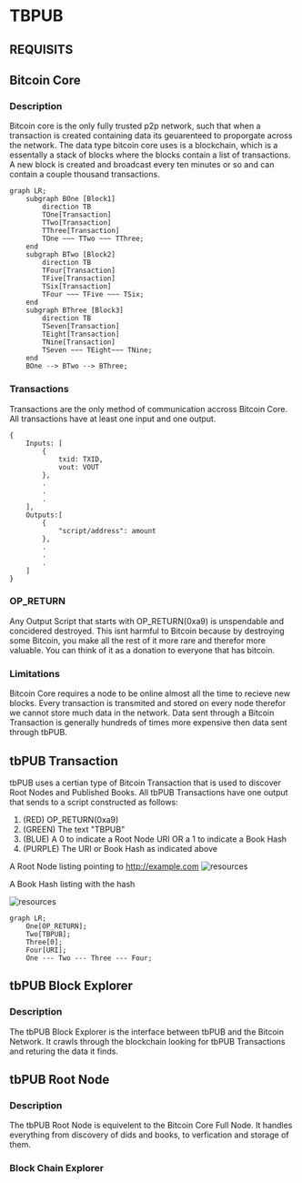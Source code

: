 # TBPUB

## REQUISITS

## Bitcoin Core

### Description

Bitcoin core is the only fully trusted p2p network, such that when a transaction is created containing data its geuarenteed to proporgate across the network. The data type bitcoin core uses is a blockchain, which is a essentally a stack of blocks where the blocks contain a list of transactions. A new block is created and broadcast every ten minutes or so and can contain a couple thousand transactions.

```mermaid
graph LR;
    subgraph BOne [Block1]
        direction TB
        TOne[Transaction]
        TTwo[Transaction]
        TThree[Transaction]
        TOne ~~~ TTwo ~~~ TThree;
    end
    subgraph BTwo [Block2]
        direction TB
        TFour[Transaction]
        TFive[Transaction]
        TSix[Transaction]
        TFour ~~~ TFive ~~~ TSix;
    end
    subgraph BThree [Block3]
        direction TB
        TSeven[Transaction]
        TEight[Transaction]
        TNine[Transaction]
        TSeven ~~~ TEight~~~ TNine;
    end
    BOne --> BTwo --> BThree;
```

### Transactions

Transactions are the only method of communication accross Bitcoin Core. All transactions have at least one input and one output.

```
{
    Inputs: [
        {
            txid: TXID, 
            vout: VOUT
        },
        .
        .
        .
    ],
    Outputs:[
        {
            "script/address": amount
        },
        .
        .
        .
    ]
}
```

### OP_RETURN
Any Output Script that starts with OP_RETURN(0xa9) is unspendable and concidered destroyed. This isnt harmful to Bitcoin because by destroying some Bitcoin, you make all the rest of it more rare and therefor more valuable. You can think of it as a donation to everyone that has bitcoin. 

### Limitations

Bitcoin Core requires a node to be online almost all the time to recieve new blocks.
Every transaction is transmited and stored on every node therefor we cannot store much data in the network.
Data sent through a Bitcoin Transaction is generally hundreds of times more expensive then data sent through tbPUB.


## tbPUB Transaction

tbPUB uses a certian type of Bitcoin Transaction that is used to discover Root Nodes and Published Books. 
All tbPUB Transactions have one output that sends to a script constructed as follows:
1. (RED)    OP_RETURN(0xa9)
2. (GREEN)  The text "TBPUB"
3. (BLUE)   A 0 to indicate a Root Node URI OR a 1 to indicate a Book Hash
4. (PURPLE) The URI or Book Hash as indicated above

A Root Node listing pointing to http://example.com
![resources](https://docs.google.com/drawings/d/e/2PACX-1vSgik6ZBIjJLcii07vS8Lk9De2VsoUDsqZgCeFFlZUg-Y6JljoVq3MVhRcCifDtEe6UvsxYu4Fkl32a/pub?w=480&h=360)

A Book Hash listing with the hash

![resources](https://docs.google.com/drawings/d/e/2PACX-1vT0izA1a35zSeAtRyYYDBRgBd2YQsrxlRDzxnFwIh0nOmjLDRHmWI3egeqaeVCIgaHQNzKt1K1EXrZz/pub?w=480&h=360)

```mermaid
graph LR;
    One[OP_RETURN];
    Two[TBPUB];
    Three[0];
    Four[URI];
    One --- Two --- Three --- Four;
```


## tbPUB Block Explorer

### Description

The tbPUB Block Explorer is the interface between tbPUB and the Bitcoin Network. It crawls through the blockchain looking for tbPUB Transactions and returing the data it finds.



## tbPUB Root Node

### Description 

The tbPUB Root Node is equivelent to the Bitcoin Core Full Node. It handles everything from discovery of dids and books, to verfication and storage of them.

### Block Chain Explorer
